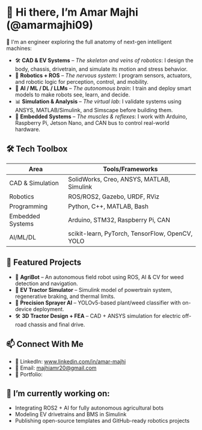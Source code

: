 # 👋 Hi there, I’m Amar Majhi (@amarmajhi09)

🚀 I'm an engineer exploring the full anatomy of next-gen intelligent machines:
- 🛠️ **CAD & EV Systems** – *The skeleton and veins of robotics*: I design the body, chassis, drivetrain, and simulate its motion and stress behavior.
- 🤖 **Robotics + ROS** – *The nervous system*: I program sensors, actuators, and robotic logic for perception, control, and mobility.
- 🧠 **AI / ML / DL / LLMs** – *The autonomous brain*: I train and deploy smart models to make robots see, learn, and decide.
- 📊 **Simulation & Analysis** – *The virtual lab*: I validate systems using ANSYS, MATLAB/Simulink, and Simscape before building them.
- 🧩 **Embedded Systems** – *The muscles & reflexes*: I work with Arduino, Raspberry Pi, Jetson Nano, and CAN bus to control real-world hardware.

## 🛠️ Tech Toolbox
| Area                  | Tools/Frameworks |
|-----------------------|------------------|
| CAD & Simulation      | SolidWorks, Creo, ANSYS, MATLAB, Simulink |
| Robotics              | ROS/ROS2, Gazebo, URDF, RViz |
| Programming           | Python, C++, MATLAB, Bash |
| Embedded Systems      | Arduino, STM32, Raspberry Pi, CAN |
| AI/ML/DL              | scikit-learn, PyTorch, TensorFlow, OpenCV, YOLO |

## 🔬 Featured Projects
- 🤖 **AgriBot** – An autonomous field robot using ROS, AI & CV for weed detection and navigation.
- 🔋 **EV Tractor Simulator** – Simulink model of powertrain system, regenerative braking, and thermal limits.
- 🧠 **Precision Sprayer AI** – YOLOv5-based plant/weed classifier with on-device deployment.
- 🛠️ **3D Tractor Design + FEA** – CAD + ANSYS simulation for electric off-road chassis and final drive.
## 📫 Connect With Me
- 🔗 LinkedIn: www.linkedin.com/in/amar-majhi 
- 📧 Email: majhiamr20@gmail.com  
- 📁 Portfolio: 
## 🚧 I’m currently working on:
- Integrating ROS2 + AI for fully autonomous agricultural bots  
- Modeling EV drivetrains and BMS in Simulink  
- Publishing open-source templates and GitHub-ready robotics projects

